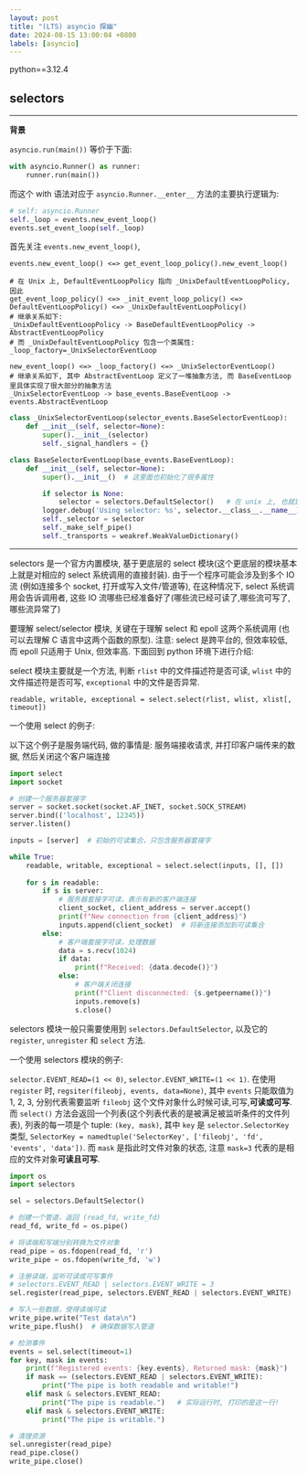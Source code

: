 ```yaml
---
layout: post
title: "(LTS) asyncio 探幽"
date: 2024-08-15 13:00:04 +0800
labels: [asyncio]
---
```


python==3.12.4

## selectors

---
**背景**

`asyncio.run(main())` 等价于下面:

```python
with asyncio.Runner() as runner:
    runner.run(main())
```

而这个 with 语法对应于 `asyncio.Runner.__enter__` 方法的主要执行逻辑为:

```python
# self: asyncio.Runner
self._loop = events.new_event_loop()
events.set_event_loop(self._loop)
```

首先关注 `events.new_event_loop()`,

```
events.new_event_loop() <=> get_event_loop_policy().new_event_loop()

# 在 Unix 上, DefaultEventLoopPolicy 指向 _UnixDefaultEventLoopPolicy, 因此
get_event_loop_policy() <=> _init_event_loop_policy() <=> DefaultEventLoopPolicy() <=> _UnixDefaultEventLoopPolicy()
# 继承关系如下:
_UnixDefaultEventLoopPolicy -> BaseDefaultEventLoopPolicy -> AbstractEventLoopPolicy
# 而 _UnixDefaultEventLoopPolicy 包含一个类属性: _loop_factory=_UnixSelectorEventLoop

new_event_loop() <=> _loop_factory() <=> _UnixSelectorEventLoop()
# 继承关系如下, 其中 AbstractEventLoop 定义了一堆抽象方法, 而 BaseEventLoop 里具体实现了很大部分的抽象方法
_UnixSelectorEventLoop -> base_events.BaseEventLoop -> events.AbstractEventLoop
```

```python
class _UnixSelectorEventLoop(selector_events.BaseSelectorEventLoop):
    def __init__(self, selector=None):
        super().__init__(selector)
        self._signal_handlers = {}

class BaseSelectorEventLoop(base_events.BaseEventLoop):
    def __init__(self, selector=None):
        super().__init__()  # 这里面也初始化了很多属性

        if selector is None:
            selector = selectors.DefaultSelector()   # 在 unix 上, 也就是 selectors.EpollSelector
        logger.debug('Using selector: %s', selector.__class__.__name__)
        self._selector = selector
        self._make_self_pipe()
        self._transports = weakref.WeakValueDictionary()
```

---

selectors 是一个官方内置模块, 基于更底层的 select 模块(这个更底层的模块基本上就是对相应的 select 系统调用的直接封装). 由于一个程序可能会涉及到多个 IO 流 (例如连接多个 socket, 打开或写入文件/管道等), 在这种情况下, select 系统调用会告诉调用者, 这些 IO 流哪些已经准备好了(哪些流已经可读了,哪些流可写了,哪些流异常了)

要理解 select/selector 模块, 关键在于理解 select 和 epoll 这两个系统调用 (也可以去理解 C 语言中这两个函数的原型). 注意: select 是跨平台的, 但效率较低, 而 epoll 只适用于 Unix, 但效率高. 下面回到 python 环境下进行介绍:

select 模块主要就是一个方法, 判断 `rlist` 中的文件描述符是否可读, `wlist` 中的文件描述符是否可写, `exceptional` 中的文件是否异常.

```
readable, writable, exceptional = select.select(rlist, wlist, xlist[, timeout])
```

一个使用 select 的例子:

以下这个例子是服务端代码, 做的事情是: 服务端接收请求, 并打印客户端传来的数据, 然后关闭这个客户端连接

```python
import select
import socket

# 创建一个服务器套接字
server = socket.socket(socket.AF_INET, socket.SOCK_STREAM)
server.bind(('localhost', 12345))
server.listen()

inputs = [server]  # 初始的可读集合，只包含服务器套接字

while True:
    readable, writable, exceptional = select.select(inputs, [], [])
    
    for s in readable:
        if s is server:
            # 服务器套接字可读，表示有新的客户端连接
            client_socket, client_address = server.accept()
            print(f"New connection from {client_address}")
            inputs.append(client_socket)  # 将新连接添加到可读集合
        else:
            # 客户端套接字可读，处理数据
            data = s.recv(1024)
            if data:
                print(f"Received: {data.decode()}")
            else:
                # 客户端关闭连接
                print(f"Client disconnected: {s.getpeername()}")
                inputs.remove(s)
                s.close()
```

selectors 模块一般只需要使用到 `selectors.DefaultSelector`, 以及它的 `register`, `unregister` 和 `select` 方法.

一个使用 selectors 模块的例子:

`selector.EVENT_READ=(1 << 0)`, `selector.EVENT_WRITE=(1 << 1)`. 在使用 `register` 时, `regsiter(fileobj, events, data=None)`, 其中 `events` 只能取值为 1, 2, 3, 分别代表需要监听 `fileobj` 这个文件对象什么时候可读,可写,**可读或可写**. 而 `select()` 方法会返回一个列表(这个列表代表的是被满足被监听条件的文件列表), 列表的每一项是个 tuple: `(key, mask)`, 其中 `key` 是 `selector.SelectorKey` 类型, `SelectorKey = namedtuple('SelectorKey', ['fileobj', 'fd', 'events', 'data'])`. 而 `mask` 是指此时文件对象的状态, 注意 `mask=3` 代表的是相应的文件对象**可读且可写**.

```python
import os
import selectors

sel = selectors.DefaultSelector()

# 创建一个管道，返回 (read_fd, write_fd)
read_fd, write_fd = os.pipe()

# 将读端和写端分别转换为文件对象
read_pipe = os.fdopen(read_fd, 'r')
write_pipe = os.fdopen(write_fd, 'w')

# 注册读端，监听可读或可写事件
# selectors.EVENT_READ | selectors.EVENT_WRITE = 3
sel.register(read_pipe, selectors.EVENT_READ | selectors.EVENT_WRITE)

# 写入一些数据，使得读端可读
write_pipe.write("Test data\n")
write_pipe.flush()  # 确保数据写入管道

# 检测事件
events = sel.select(timeout=1)
for key, mask in events:
    print(f"Registered events: {key.events}, Returned mask: {mask}")
    if mask == (selectors.EVENT_READ | selectors.EVENT_WRITE):
        print("The pipe is both readable and writable!")
    elif mask & selectors.EVENT_READ:
        print("The pipe is readable.")   # 实际运行时, 打印的是这一行!
    elif mask & selectors.EVENT_WRITE:
        print("The pipe is writable.")

# 清理资源
sel.unregister(read_pipe)
read_pipe.close()
write_pipe.close()
```